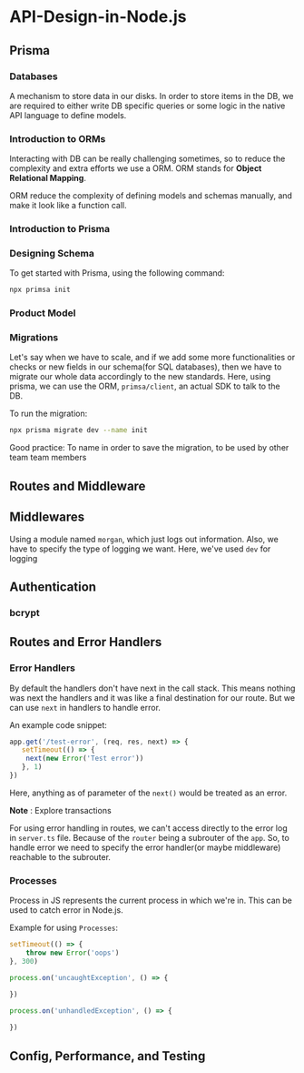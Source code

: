 # API-Design-in-Node.js

## Prisma

### Databases

A mechanism to store data in our disks. In order to store items in the DB, we are required to either write DB specific queries or some logic in the native API language to define models.

### Introduction to ORMs

Interacting with DB can be really challenging sometimes, so to reduce the complexity and extra efforts we use a ORM. ORM stands for **Object Relational Mapping**.

ORM reduce the complexity of defining models and schemas manually, and make it look like a function call.

### Introduction to Prisma

### Designing Schema

To get started with Prisma, using the following command: 

```bash
npx primsa init
```

### Product Model

### Migrations

Let's say when we have to scale, and if we add some more functionalities or checks or new fields in our schema(for SQL databases), then we have to migrate our whole data accordingly to the new standards. Here, using prisma, we can use the ORM, `primsa/client`, an actual SDK to talk to the DB.

To run the migration:

```bash
npx prisma migrate dev --name init
```

Good practice: To name in order to save the migration, to be used by other team team members


## Routes and Middleware

## Middlewares

Using a module named `morgan`, which just logs out information. Also, we have to specify the type of logging we want. Here, we've used `dev` for logging

## Authentication

### bcrypt

## Routes and Error Handlers

### Error Handlers

By default the handlers don't have next in the call stack. This means nothing was next the handlers and it was like a final destination for our route. But we can use `next` in handlers to handle error.

An example code snippet:

```js
app.get('/test-error', (req, res, next) => {
   setTimeout(() => {
    next(new Error('Test error'))
   }, 1)
})
```

Here, anything as of parameter of the `next()` would be treated as an error.

**Note** : Explore transactions

For using error handling in routes, we can't access directly to the error log in `server.ts` file. Because of the `router` being a subrouter of the `app`. So, to handle error we need to specify the error handler(or maybe middleware) reachable to the subrouter.

### Processes

Process in JS represents the current process in which we're in. This can be used to catch error in Node.js.

Example for using `Processes`:

```js
setTimeout(() => {
    throw new Error('oops')
}, 300)

process.on('uncaughtException', () => {

})

process.on('unhandledException', () => {
    
})
```

## Config, Performance, and Testing